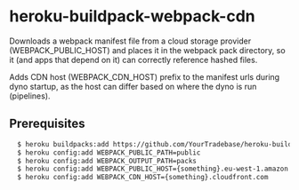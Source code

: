 # heroku-buildpack-webpack-cdn

Downloads a webpack manifest file from a cloud storage provider (WEBPACK_PUBLIC_HOST) and places it in the webpack pack directory,
so it (and apps that depend on it) can correctly reference hashed files.

Adds CDN host (WEBPACK_CDN_HOST) prefix to the manifest urls during dyno startup, as the host can differ based on where the dyno is run (pipelines).

## Prerequisites

```bash
  $ heroku buildpacks:add https://github.com/YourTradebase/heroku-buildpack-webpack-cdn
  $ heroku config:add WEBPACK_PUBLIC_PATH=public
  $ heroku config:add WEBPACK_OUTPUT_PATH=packs
  $ heroku config:add WEBPACK_PUBLIC_HOST={something}.eu-west-1.amazon.aws.com
  $ heroku config:add WEBPACK_CDN_HOST={something}.cloudfront.com
```
